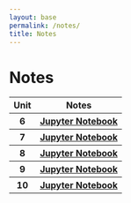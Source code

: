 ```yaml
---
layout: base
permalink: /notes/
title: Notes
---
```

# Notes

<table>
    <tr>
     <th>Unit</th>
     <th>Notes</th>
    </tr>
    <tr>
     <th>6</th>
     <th><a href="{{site.baseurl}}/jupyter/2022/10/25/arrays.html">Jupyter Notebook</a></th>
    </tr>
    <tr>
     <th>7</th>
     <th><a href="{{site.baseurl}}/jupyter/2022/12/01/arraylists.html">Jupyter Notebook</a></th>
    </tr>
    <tr>
     <th>8</th>
     <th><a href="{{site.baseurl}}/jupyter/2022/12/06/2darrays.html">Jupyter Notebook</a></th>
    </tr>
    <tr>
     <th>9</th>
     <th><a href="{{site.baseurl}}/jupyter/2022/12/12/inheritance.html">Jupyter Notebook</a></th>
    </tr>
    <tr>
     <th>10</th>
     <th><a href ="{{site.baseurl}}/jupyter/2022/12/14/recursion.html">Jupyter Notebook</a></th>
    </tr>

</table>